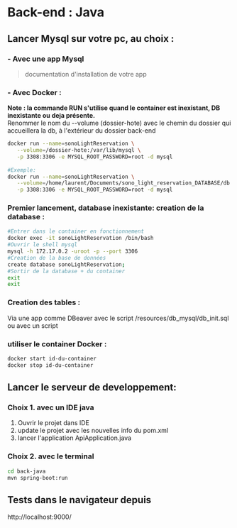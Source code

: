 # Back-end : Java

## Lancer Mysql sur votre pc, au choix :
### - Avec une app Mysql
>documentation d'installation de votre app
### - Avec Docker :

**Note : la commande RUN s'utilise quand le container est inexistant, DB inexistante ou deja présente.**  
Renommer le nom du --volume (dossier-hote) avec le chemin du dossier qui accueillera la db, à l'extérieur du dossier back-end
```sh
docker run --name=sonoLightReservation \
   --volume=/dossier-hote:/var/lib/mysql \
   -p 3308:3306 -e MYSQL_ROOT_PASSWORD=root -d mysql
   
#Exemple:
docker run --name=sonoLightReservation \
   --volume=/home/laurent/Documents/sono_light_reservation_DATABASE/db:/var/lib/mysql \
   -p 3308:3306 -e MYSQL_ROOT_PASSWORD=root -d mysql
```
### Premier lancement, database inexistante: creation de la database :
```sh
#Entrer dans le container en fonctionnement
docker exec -it sonoLightReservation /bin/bash
#Ouvrir le shell mysql
mysql -h 172.17.0.2 -uroot -p --port 3306
#Creation de la base de données
create database sonoLightReservation;
#Sortir de la database + du container
exit
exit
```
### Creation des tables :
Via une app comme DBeaver avec le script /resources/db_mysql/db_init.sql  
ou avec un script
### utiliser le container Docker :
```sh
docker start id-du-container
docker stop id-du-container
```

## Lancer le serveur de developpement:

### Choix 1. avec un IDE java
1. Ouvrir le projet dans IDE
2. update le projet avec les nouvelles info du pom.xml
3. lancer l'application ApiApplication.java

### Choix 2. avec le terminal
```sh
cd back-java
mvn spring-boot:run
```
## Tests dans le navigateur depuis
http://localhost:9000/
